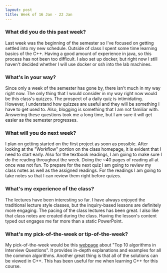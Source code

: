 ```yaml
---
layout: post
title: Week of 16 Jan - 22 Jan
---
```


### What did you do this past week?

Last week was the beginning of the semester so I've focused on getting settled into my new schedule. Outside of class I spent some time learning basics of the C++. Having a good amount of experience in java, so this process has not been too difficult. I also set up docker, but right now I still haven't decided whether I will use docker or ssh into the lab machines. 

### What's in your way?
Since only a week of the semester has gone by, there isn't much in my way right now. The only thing that I would consider in my way right now would be this class's quizzes. The prospect of a daily quiz is intimidating. However, I understand how quizzes are useful and they will  be something I have to get used to. Also, blogging is something that I am not familiar with. Answering these questions took me a long time, but I am sure it will get easier as the semester progresses. 

### What will you do next week?
I plan on getting started on the first project as soon as possible. After looking at the "Workflow" portion on the class homepage, it is evident that I need to start early. Also for the textbook readings, I am going to make sure I do the reading throughout the week. Doing the ~40 pages of reading all at once was not fun. To prepare for the next quiz I am going to review my class notes as well as the assigned readings. For the readings I am going to take notes so that I can review them right before quizes. 

### What's my experience of the class?
The lectures have been interesting so far. I have always enjoyed the traditional lecture style classes, but the inquiry-based lessons are definitely more engaging. The pacing of the class lectures has been great. I also like that class notes are created during the class. Having the lesson's content typed out engages me far more than a static PowerPoint.

### What's my pick-of-the-week or tip-of-the-week?
My pick-of-the-week would be this [webpage](http://www.geeksforgeeks.org/top-10-algorithms-in-interview-questions/) about "Top 10 algorithms in Interview Questions". It provides in-depth explanations and examples for all the common algorithms. Another great thing is that all of the solutions can be viewed in C++. This has been useful for me when learning C++ for this course.

